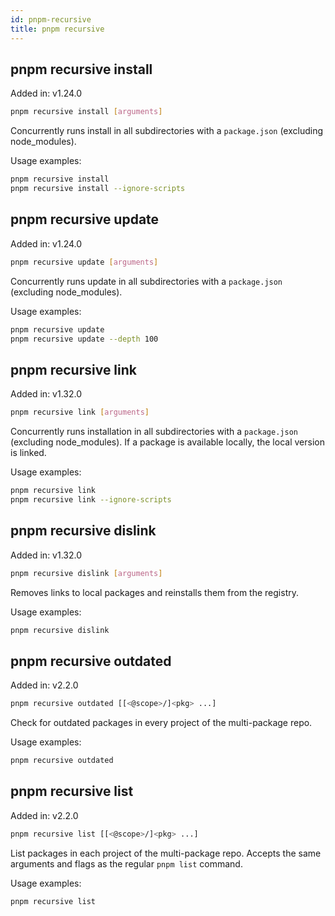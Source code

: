 ```yaml
---
id: pnpm-recursive
title: pnpm recursive
---
```


## pnpm recursive install

Added in: v1.24.0

```sh
pnpm recursive install [arguments]
```

Concurrently runs install in all subdirectories with a `package.json` (excluding node_modules).

Usage examples:

```sh
pnpm recursive install
pnpm recursive install --ignore-scripts
```

## pnpm recursive update

Added in: v1.24.0

```sh
pnpm recursive update [arguments]
```

Concurrently runs update in all subdirectories with a `package.json` (excluding node_modules).

Usage examples:

```sh
pnpm recursive update
pnpm recursive update --depth 100
```

## pnpm recursive link

Added in: v1.32.0

```sh
pnpm recursive link [arguments]
```

Concurrently runs installation in all subdirectories with a `package.json` (excluding node_modules).
If a package is available locally, the local version is linked.

Usage examples:

```sh
pnpm recursive link
pnpm recursive link --ignore-scripts
```

## pnpm recursive dislink

Added in: v1.32.0

```sh
pnpm recursive dislink [arguments]
```

Removes links to local packages and reinstalls them from the registry.

Usage examples:

```sh
pnpm recursive dislink
```

## pnpm recursive outdated

Added in: v2.2.0

```sh
pnpm recursive outdated [[<@scope>/]<pkg> ...]
```

Check for outdated packages in every project of the multi-package repo.

Usage examples:

```sh
pnpm recursive outdated
```

## pnpm recursive list

Added in: v2.2.0

```sh
pnpm recursive list [[<@scope>/]<pkg> ...]
```

List packages in each project of the multi-package repo.
Accepts the same arguments and flags as the regular `pnpm list` command.

Usage examples:

```sh
pnpm recursive list
```
